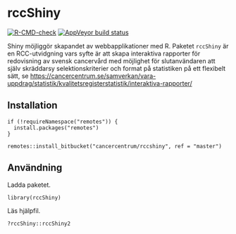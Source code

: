 # rccShiny

[![R-CMD-check](https://github.com/oc1lojo/rccshiny/workflows/R-CMD-check/badge.svg)](https://github.com/oc1lojo/rccshiny/actions)
[![AppVeyor build
status](https://ci.appveyor.com/api/projects/status/h81m5d2ie1p7tqt2/branch/develop?svg=true)](https://ci.appveyor.com/project/oc1lojo/rccshiny)

Shiny möjliggör skapandet av webbapplikationer med R. Paketet `rccShiny`
är en RCC-utvidgning vars syfte är att skapa interaktiva rapporter för
redovisning av svensk cancervård med möjlighet för slutanvändaren att
själv skräddarsy selektionskriterier och format på statistiken på ett
flexibelt sätt, se
<https://cancercentrum.se/samverkan/vara-uppdrag/statistik/kvalitetsregisterstatistik/interaktiva-rapporter/>

## Installation

``` {.r}
if (!requireNamespace("remotes")) {
  install.packages("remotes")
}

remotes::install_bitbucket("cancercentrum/rccshiny", ref = "master")
```

## Användning

Ladda paketet.

``` {.r}
library(rccShiny)
```

Läs hjälpfil.

``` {.r}
?rccShiny::rccShiny2
```
